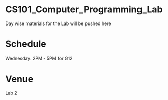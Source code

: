 # CS101_Computer_Programming_Lab

Day wise materials for the Lab will be pushed here 

# Schedule 

Wednesday: 2PM - 5PM for G12

# Venue 

Lab 2
